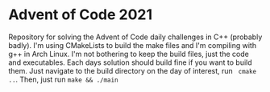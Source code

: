 # Advent of Code 2021

Repository for solving the Advent of Code daily challenges in C++ (probably badly). I'm using CMakeLists to build the make files and I'm compiling with g++ in Arch Linux. I'm not bothering to keep the build files, just the code and executables. Each days solution should build fine if you want to build them. Just navigate to the build directory on the day of interest, run 
`` cmake ..``. Then, just run
``make && ./main``
